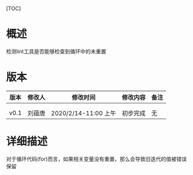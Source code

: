 [TOC]
# 概述

检测lint工具是否能够检查到循环中的未重置

# 版本



|   版本    |   修改人  |   修改时间    |   修改内容    |   备注    |
|---    |   --- |   --- |   --- |   --- |
|    |    |    |    |    |
|    |    |    |    |    |
|   v0.1    |   刘蕴唐  |  2020/2/14-11:00 上午   |   初步完成    |   无  |


# 详细描述

对于循环代码(for)而言，如果相关变量没有重置，那么会导致旧迭代的值被错误保留